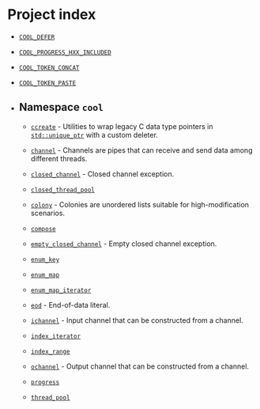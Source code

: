 ---
---

# Project index

  - [`COOL_DEFER`](doc_defer.html#standardese-defer-hpp)

  - [`COOL_PROGRESS_HXX_INCLUDED`](doc_progress.html#standardese-progress-hpp)

  - [`COOL_TOKEN_CONCAT`](doc_defer.html#standardese-defer-hpp)

  - [`COOL_TOKEN_PASTE`](doc_defer.html#standardese-defer-hpp)

  - ## Namespace `cool`
    
      - [`ccreate`](doc_ccreate.html#standardese-cool__ccreate-T-R--T--R----T---T--) - Utilities to wrap legacy C data type pointers in [`std::unique_ptr`](http://en.cppreference.com/mwiki/index.php?title=Special%3ASearch&search=std::unique_ptr) with a custom deleter.
    
      - [`channel`](doc_channel.html#standardese-cool__channel-T-) - Channels are pipes that can receive and send data among different threads.
    
      - [`closed_channel`](doc_channel.html#standardese-cool__closed_channel) - Closed channel exception.
    
      - [`closed_thread_pool`](doc_thread_pool.html#standardese-cool)
    
      - [`colony`](doc_colony.html#standardese-cool__colony-T-) - Colonies are unordered lists suitable for high-modification scenarios.
    
      - [`compose`](doc_compose.html#standardese-cool)
    
      - [`empty_closed_channel`](doc_channel.html#standardese-cool__empty_closed_channel) - Empty closed channel exception.
    
      - [`enum_key`](doc_enum_map.html#standardese-cool)
    
      - [`enum_map`](doc_enum_map.html#standardese-cool)
    
      - [`enum_map_iterator`](doc_enum_map.html#standardese-cool)
    
      - [`eod`](doc_channel.html#standardese-cool__eod) - End-of-data literal.
    
      - [`ichannel`](doc_channel.html#standardese-cool__ichannel-T-) - Input channel that can be constructed from a channel.
    
      - [`index_iterator`](doc_indices.html#standardese-cool)
    
      - [`index_range`](doc_indices.html#standardese-cool)
    
      - [`ochannel`](doc_channel.html#standardese-cool__ochannel-T-) - Output channel that can be constructed from a channel.
    
      - [`progress`](doc_progress.html#standardese-cool)
    
      - [`thread_pool`](doc_thread_pool.html#standardese-cool)
